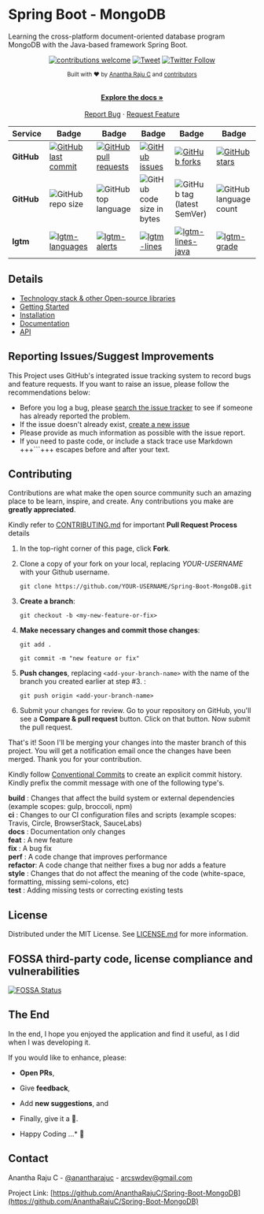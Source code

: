 <!--
*** Thanks for checking out Spring Boot Application Template. If you have a suggestion
*** that would make this better, please fork the repo and create a pull request
*** or simply open an issue with the tag "enhancement".
*** Thanks again!
-->
# Spring Boot - MongoDB

Learning the cross-platform document-oriented database program MongoDB with the Java-based framework Spring Boot.

<div align="center">

[![contributions welcome](https://img.shields.io/badge/contributions-welcome-brightgreen?logo=github)](CODE_OF_CONDUCT.md) [![Tweet](https://img.shields.io/twitter/url/http/shields.io.svg?style=social)](https://twitter.com/intent/tweet?text=Checkout+this+recipe+for+bootstrapping+a+%40springboot+based+monolithic+web+application&url=https://github.com/AnanthaRajuC/Spring-Boot-MongoDB&hashtags=SpringBoot) [![Twitter Follow](https://img.shields.io/twitter/follow/anantharajuc?label=follow%20me&style=social)](https://twitter.com/anantharajuc)
</div>

<div align="center">
  <sub>Built with ❤︎ by <a href="https://twitter.com/anantharajuc">Anantha Raju C</a> and <a href="https://github.com/AnanthaRajuC/Spring-Boot-MongoDB/graphs/contributors">contributors</a>
</div>

</br>

<p align="center">
	<a href="https://github.com/AnanthaRajuC/Spring-Boot-MongoDB/blob/main/README.md#spring-boot---mongodb"><strong>Explore the docs »</strong></a>
	<br />
	<br />
	<a href="https://github.com/AnanthaRajuC/Spring-Boot-MongoDB/issues">Report Bug</a>
	·
	<a href="https://github.com/AnanthaRajuC/Spring-Boot-MongoDB/issues">Request Feature</a>
</p>

<!-- PROJECT SHIELDS -->
<!--
*** I'm using markdown "reference style" links for readability.
*** Reference links are enclosed in brackets [ ] instead of parentheses ( ).
-->

|     Service     | Badge | Badge | Badge | Badge | Badge |
|-----------------|-------|-------|-------|-------|-------|
|  **GitHub**     |[![GitHub last commit](https://img.shields.io/github/last-commit/AnanthaRajuC/Spring-Boot-MongoDB)](https://github.com/AnanthaRajuC/Spring-Boot-MongoDB/commits/master)|[![GitHub pull requests](https://img.shields.io/github/issues-pr-raw/AnanthaRajuC/Spring-Boot-MongoDB)](https://github.com/AnanthaRajuC/Spring-Boot-MongoDB/pulls)|[![GitHub issues](https://img.shields.io/github/issues/AnanthaRajuC/Spring-Boot-MongoDB)](https://github.com/AnanthaRajuC/Spring-Boot-MongoDB/issues)|[![GitHub forks](https://img.shields.io/github/forks/AnanthaRajuC/Spring-Boot-MongoDB)](https://github.com/AnanthaRajuC/Spring-Boot-MongoDB/network)|[![GitHub stars](https://img.shields.io/github/stars/AnanthaRajuC/Spring-Boot-MongoDB)](https://github.com/AnanthaRajuC/Spring-Boot-MongoDB/stargazers)|
|  **GitHub**     |![GitHub repo size](https://img.shields.io/github/repo-size/AnanthaRajuC/Spring-Boot-MongoDB)|![GitHub top language](https://img.shields.io/github/languages/top/AnanthaRajuC/Spring-Boot-MongoDB.svg)|![GitHub code size in bytes](https://img.shields.io/github/languages/code-size/AnanthaRajuC/Spring-Boot-MongoDB)|![GitHub tag (latest SemVer)](https://img.shields.io/github/tag/AnanthaRajuC/Spring-Boot-MongoDB.svg)|![GitHub language count](https://img.shields.io/github/languages/count/AnanthaRajuC/Spring-Boot-MongoDB)|
|    **lgtm**     |[![lgtm-languages](https://badgen.net/lgtm/langs/g/AnanthaRajuC/Spring-Boot-MongoDB)](https://lgtm.com/projects/g/AnanthaRajuC/Spring-Boot-MongoDB?mode=list)|[![lgtm-alerts](https://badgen.net/lgtm/alerts/g/AnanthaRajuC/Spring-Boot-MongoDB)](https://lgtm.com/projects/g/AnanthaRajuC/Spring-Boot-MongoDB?mode=list)|[![lgtm-lines](https://badgen.net/lgtm/lines/g/AnanthaRajuC/Spring-Boot-MongoDB)](https://lgtm.com/projects/g/AnanthaRajuC/Spring-Boot-MongoDB?mode=list)|[![lgtm-lines-java](https://badgen.net/lgtm/lines/g/AnanthaRajuC/Spring-Boot-MongoDB/java)](https://lgtm.com/projects/g/AnanthaRajuC/Spring-Boot-MongoDB?mode=list)|[![lgtm-grade](https://badgen.net/lgtm/grade/g/AnanthaRajuC/Spring-Boot-MongoDB)](https://lgtm.com/projects/g/AnanthaRajuC/Spring-Boot-MongoDB?mode=list)|

## Details

- [Technology stack & other Open-source libraries](documents/TECHNOLOGY_STACK.MD)  
- [Getting Started](documents/GETTING_STARTED.MD)  
- [Installation](documents/Installation.MD)  
- [Documentation](documents/DOCUMENTATION.MD) 
- [API](documents/API.md)  

## Reporting Issues/Suggest Improvements

This Project uses GitHub's integrated issue tracking system to record bugs and feature requests. If you want to raise an issue, please follow the recommendations below:

* 	Before you log a bug, please [search the issue tracker](https://github.com/AnanthaRajuC/Spring-Boot-MongoDB/search?type=Issues) to see if someone has already reported the problem.
* 	If the issue doesn't already exist, [create a new issue](https://github.com/AnanthaRajuC/Spring-Boot-MongoDB/issues/new)
* 	Please provide as much information as possible with the issue report.
* 	If you need to paste code, or include a stack trace use Markdown +++```+++ escapes before and after your text.

<!-- CONTRIBUTING -->
## Contributing

Contributions are what make the open source community such an amazing place to be learn, inspire, and create. Any contributions you make are **greatly appreciated**.

Kindly refer to [CONTRIBUTING.md](/CONTRIBUTING.md) for important **Pull Request Process** details

1. In the top-right corner of this page, click **Fork**.

2. Clone a copy of your fork on your local, replacing *YOUR-USERNAME* with your Github username.

   `git clone https://github.com/YOUR-USERNAME/Spring-Boot-MongoDB.git`

3. **Create a branch**: 

   `git checkout -b <my-new-feature-or-fix>`

4. **Make necessary changes and commit those changes**:

   `git add .`

   `git commit -m "new feature or fix"`

5. **Push changes**, replacing `<add-your-branch-name>` with the name of the branch you created earlier at step #3. :

   `git push origin <add-your-branch-name>`

6. Submit your changes for review. Go to your repository on GitHub, you'll see a **Compare & pull request** button. Click on that button. Now submit the pull request.

That's it! Soon I'll be merging your changes into the master branch of this project. You will get a notification email once the changes have been merged. Thank you for your contribution.

Kindly follow [Conventional Commits](https://www.conventionalcommits.org/en/v1.0.0/) to create an explicit commit history. Kindly prefix the commit message with one of the following type's.

**build**   : Changes that affect the build system or external dependencies (example scopes: gulp, broccoli, npm)  
**ci**      : Changes to our CI configuration files and scripts (example scopes: Travis, Circle, BrowserStack, SauceLabs)  
**docs**    : Documentation only changes  
**feat**    : A new feature  
**fix**     : A bug fix  
**perf**    : A code change that improves performance  
**refactor**: A code change that neither fixes a bug nor adds a feature  
**style**   : Changes that do not affect the meaning of the code (white-space, formatting, missing semi-colons, etc)  
**test**    : Adding missing tests or correcting existing tests  

## License

Distributed under the MIT License. See [LICENSE.md](/LICENSE.md) for more information.

## FOSSA third-party code, license compliance and vulnerabilities

[![FOSSA Status](https://app.fossa.com/api/projects/git%2Bgithub.com%2FAnanthaRajuC%2FSpring-Boot-MongoDB.svg?type=large)](https://app.fossa.com/projects/git%2Bgithub.com%2FAnanthaRajuC%2FSpring-Boot-MongoDB?ref=badge_large)

## The End

In the end, I hope you enjoyed the application and find it useful, as I did when I was developing it. 

If you would like to enhance, please: 

* 	**Open PRs**, 
* 	Give **feedback**, 
* 	Add **new suggestions**, and
*	Finally, give it a 🌟.

* Happy Coding ...* 🙂

<!-- CONTACT -->
## Contact

Anantha Raju C - [@anantharajuc](https://twitter.com/anantharajuc) - arcswdev@gmail.com

Project Link: [https://github.com/AnanthaRajuC/Spring-Boot-MongoDB](https://github.com/AnanthaRajuC/Spring-Boot-MongoDB)
